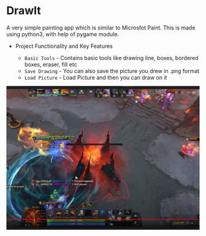 # DrawIt


A very simple painting app which is similar to Microsfot Paint. This is made using python3, with help of pygame module.


- Project Functionality and Key Features

  * `Basic Tools` - Contains basic tools like drawing line, boxes, bordered boxes, eraser, fill etc
  * `Save Drawing` - You can also save the picture you drew in .png format
  * `Load Picture` - Load Picture and then you can draw on it


![](images/doombuild.PNG)
